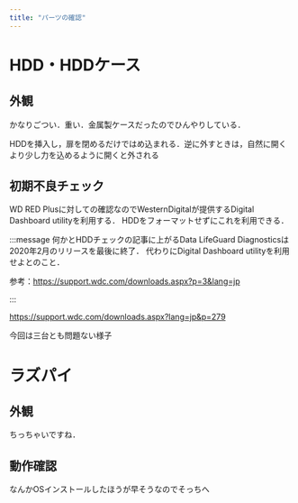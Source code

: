 ```yaml
---
title: "パーツの確認"
---
```


# HDD・HDDケース

## 外観
かなりごつい．重い．金属製ケースだったのでひんやりしている．

HDDを挿入し，扉を閉めるだけではめ込まれる．逆に外すときは，自然に開くより少し力を込めるように開くと外される

## 初期不良チェック
WD RED Plusに対しての確認なのでWesternDigitalが提供するDigital Dashboard utilityを利用する．
HDDをフォーマットせずにこれを利用できる．

:::message
何かとHDDチェックの記事に上がるData LifeGuard Diagnosticsは2020年2月のリリースを最後に終了．
代わりにDigital Dashboard utilityを利用せよとのこと．

参考：https://support.wdc.com/downloads.aspx?p=3&lang=jp

:::

https://support.wdc.com/downloads.aspx?lang=jp&p=279



今回は三台とも問題ない様子


# ラズパイ
## 外観

ちっちゃいですね．

## 動作確認
なんかOSインストールしたほうが早そうなのでそっちへ

